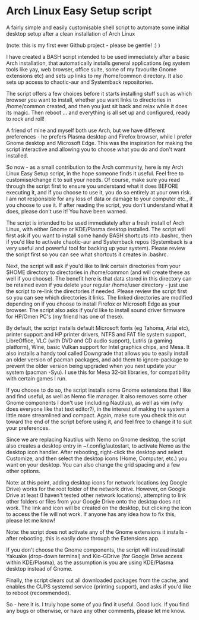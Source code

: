 # Arch Linux Easy Setup script
A fairly simple and easily customisable shell script to automate some initial desktop setup after a clean installation of Arch Linux

(note: this is my first ever Github project - please be gentle! :) )

I have created a BASH script intended to be used immediately after a basic Arch installation, that automatically installs general applications (eg system tools like yay, web browser, office suite, some of my favourite Gnome extensions etc) and sets up links to my /home/common directory. It also sets up access to chaotic-aur and Systemback repositories.

The script offers a few choices before it starts installing stuff such as which browser you want to install, whether you want links to directories in /home/common created, and then you just sit back and relax while it does its magic. Then reboot ... and everything is all set up and configured, ready to rock and roll!

A friend of mine and myself both use Arch, but we have different preferences - he prefers Plasma desktop and Firefox browser, while I prefer Gnome desktop and Microsoft Edge. This was the inspiration for making the script interactive and allowing you to choose what you do and don't want installed.

So now - as a small contribution to the Arch community, here is my Arch Linux Easy Setup script, in the hope someone finds it useful. Feel free to customise/change it to suit your needs. Of course, make sure you read through the script first to ensure you understand what it does BEFORE executing it, and if you choose to use it, you do so entirely at your own risk. I am not responsible for any loss of data or damage to your computer etc., if you choose to use it. If after reading the script, you don't understand what it does, please don't use it! You have been warned.

The script is intended to be used immediately after a fresh install of Arch Linux, with either Gnome or KDE/Plasma desktop installed. The script will first ask if you want to install some handy BASH shortcuts into .bashrc, then if you'd like to activate chaotic-aur and Systemback repos (Systemback is a very useful and powerful tool for backing up your system). Please review the script first so you can see what shortcuts it creates in .bashrc.

Next, the script will ask if you'd like to link certain directories from your $HOME directory to directories in /home/common (and will create these as well if you choose). The benefit here is that data stored in this directory can be retained even if you delete your regular /home/user directory - just use the script to re-link the directories if needed. Please review the script first so you can see which directories it links. The linked directories are modified depending on if you choose to install Firefox or Microsoft Edge as your browser. The script also asks if you'd like to install sound driver firmware for HP/Omen PC's (my friend has one of these).

By default, the script installs default Microsoft fonts (eg Tahoma, Arial etc), printer support and HP printer drivers, NTFS and FAT file system support, LibreOffice, VLC (with DVD and CD audio support), Lutris (a gaming platform), Wine, basic Vulkan support for Intel graphics chips, and Mesa. It also installs a handy tool called Downgrade that allows you to easily install an older version of pacman packages, and add them to ignore-package to prevent the older version being upgraded when you next update your system (pacman -Syu). I use this for Mesa 32-bit libraries, for compatibility with certain games I run.

If you choose to do so, the script installs some Gnome extensions that I like and find useful, as well as Nemo file manager. It also removes some other Gnome components I don't use (including Nautilus), as well as vim (why does everyone like that text editor?), in the interest of making the system a little more streamlined and compact. Again, make sure you check this out toward the end of the script before using it, and feel free to change it to suit your preferences.

Since we are replacing Nautilus with Nemo on Gnome desktop, the script also creates a desktop entry in ~/.config/autostart, to activate Nemo as the desktop icon handler. After rebooting, right-click the desktop and select Customize, and then select the desktop icons (Home, Computer, etc.) you want on your desktop. You can also change the grid spacing and a few other options.

Note: at this point, adding desktop icons for network locations (eg Google Drive) works for the root folder of the network drive. However, on Google Drive at least (I haven't tested other network locations), attempting to link other folders or files from your Google Drive onto the desktop does not work. The link and icon will be created on the desktop, but clicking the icon to access the file will not work. If anyone has any idea how to fix this, please let me know!

Note: the script does not activate any of the Gnome extensions it installs - after rebooting, this is easily done through the Extensions app.

If you don't choose the Gnome components, the script will instead install Yakuake (drop-down terminal) and Kio-GDrive (for Google Drive access within KDE/Plasma), as the assumption is you are using KDE/Plasma desktop instead of Gnome.

Finally, the script clears out all downloaded packages from the cache, and enables the CUPS systemd service (printing support), and asks if you'd like to reboot (recommended).

So - here it is. I truly hope some of you find it useful. Good luck. If you find any bugs or otherwise, or have any other comments, please let me know.
